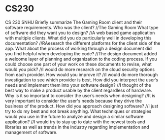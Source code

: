# CS230
CS 230 SNHU
Briefly summarize The Gaming Room client and their software requirements. 
Who was the client? 
//The Gaming Room
What type of software did they want you to design?
//A web based game application with multiple clients.
What did you do particularly well in developing this documentation?
//RAesearch the different platforms for the client side of the app.
What about the process of working through a design document did you find helpful when developing the code?
//The design document added a welcome layer of planning and organization to the coding process.
If you could choose one part of your work on these documents to revise, what would you pick?
//I would do more research on the cloud security options from each provider.
How would you improve it?
//I would do more thorough investigation to see which provider is best.
How did you interpret the user’s needs and implement them into your software design?
//I thought of the best way to make a product usable by the client regardless of hardware.
Why is it so important to consider the user’s needs when designing?
//It is very important to consider the user's needs because they drive the business of the product.
How did you approach designing software? 
//I just try to do my best and not break anything.
What techniques or strategies would you use in the future to analyze and design a similar software application?
//I would try to stay up to date with the newest tools and libraries as well as trends in the industry regarding implementation and management of software.
